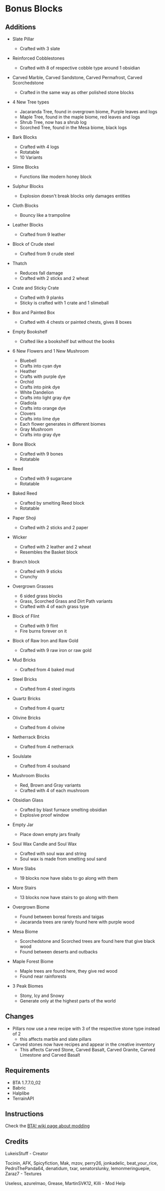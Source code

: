 # Bonus Blocks

## Additions

* Slate Pillar
   + Crafted with 3 slate
* Reinforced Cobblestones
   + Crafted with 8 of respective cobble type around 1 obsidian
* Carved Marble, Carved Sandstone, Carved Permafrost, Carved Scorchedstone
  + Crafted in the same way as other polished stone blocks
* 4 New Tree types
  + Jacaranda Tree, found in overgrown biome, Purple leaves and logs
  + Maple Tree, found in the maple biome, red leaves and logs
  + Shrub Tree, now has a shrub log
  + Scorched Tree, found in the Mesa biome, black logs
* Bark Blocks
   + Crafted with 4 logs
   + Rotatable
   + 10 Variants
* Slime Blocks
  + Functions like modern honey block
* Sulphur Blocks
  + Explosion doesn't break blocks only damages entities
* Cloth Blocks
  + Bouncy like a trampoline
* Leather Blocks
  + Crafted from 9 leather
* Block of Crude steel
  + Crafted from 9 crude steel
* Thatch
  + Reduces fall damage
  + Crafted with 2 sticks and 2 wheat
* Crate and Sticky Crate
  + Crafted with 9 planks
  + Sticky is crafted with 1 crate and 1 slimeball
* Box and Painted Box
  + Crafted with 4 chests or painted chests, gives 8 boxes
* Empty Bookshelf
  + Crafted like a bookshelf but without the books
* 6 New Flowers and 1 New Mushroom
  + Bluebell
  + Crafts into cyan dye
  + Heather
  + Crafts with purple dye
  + Orchid
  + Crafts into pink dye
  + White Dandelion
  + Crafts into light gray dye
  + Gladiola
  + Crafts into orange dye
  + Clovers
  + Crafts into lime dye
  + Each flower generates in different biomes
  + Gray Mushroom
  + Crafts into gray dye
* Bone Block
  + Crafted with 9 bones
  + Rotatable
* Reed
  + Crafted with 9 sugarcane
  + Rotatable
* Baked Reed
  + Crafted by smelting Reed block
  + Rotatable
* Paper Shoji
  + Crafted with 2 sticks and 2 paper
* Wicker
  + Crafted with 2 leather and 2 wheat
  + Resembles the Basket block
* Branch block
  + Crafted with 9 sticks
  + Crunchy
* Overgrown Grasses
  + 6 sided grass blocks
  + Grass, Scorched Grass and Dirt Path variants
  + Crafted with 4 of each grass type
* Block of Flint
  + Crafted with 9 flint
  + Fire burns forever on it
* Block of Raw Iron and Raw Gold
  + Crafted with 9 raw iron or raw gold
* Mud Bricks
  + Crafted from 4 baked mud
* Steel Bricks
  + Crafted from 4 steel ingots
* Quartz Bricks
  + Crafted from 4 quartz
* Olivine Bricks
  + Crafted from 4 olivine
* Netherrack Bricks
  + Crafted from 4 netherrack
* Soulslate
  + Crafted from 4 soulsand
* Mushroom Blocks
  + Red, Brown and Gray variants
  + Crafted with 4 of each mushroom
* Obsidian Glass
  + Crafted by blast furnace smelting obsidian
  + Explosive proof window
* Empty Jar
  + Place down empty jars finally
* Soul Wax Candle and Soul Wax
  + Crafted with soul wax and string
  + Soul wax is made from smelting soul sand
* More Slabs
  + 19 blocks now have slabs to go along with them
* More Stairs
  + 13 blocks now have stairs to go along with them
 
* Overgrown Biome
  + Found between boreal forests and taigas
  + Jacaranda trees are rarely found here with purple wood
* Mesa Biome
  + Scorchedstone and Scorched trees are found here that give black wood
  + Found between deserts and outbacks
* Maple Forest Biome
  + Maple trees are found here, they give red wood
  + Found near rainforests
* 3 Peak Biomes
  + Stony, Icy and Snowy
  + Generate only at the highest parts of the world

## Changes
* Pillars now use a new recipe with 3 of the respective stone type instead of 2
  + this affects marble and slate pillars
* Carved stones now have recipes and appear in the creative inventory
  + This affects Carved Stone, Carved Basalt, Carved Granite, Carved Limestone and Carved Basalt

## Requirements

+ BTA 1.7.7.0_02
+ Babric
+ Halplibe
+ TerrainAPI

## Instructions

Check the [BTA! wiki page about modding](https://bta.miraheze.org/wiki/Modding)

## Credits
LukeisStuff - Creator

Tocinin, AFK, Spicyfiction, Mak, mzov, perry26, jonkadelic, beat_your_rice, PedroThePanda64, denatidum, txar, senatorslunky, lemonmeringuepie, Zaraz7 - Textures

Useless, azurelmao, Grease, MartinSVK12, Killi - Mod Help

